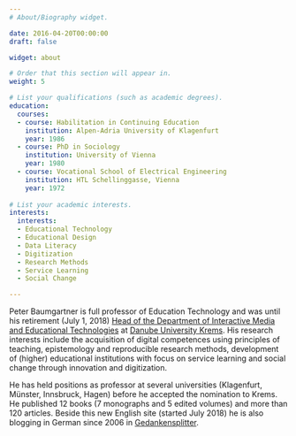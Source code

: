```yaml
---
# About/Biography widget.

date: 2016-04-20T00:00:00
draft: false

widget: about

# Order that this section will appear in.
weight: 5

# List your qualifications (such as academic degrees).
education:
  courses:
  - course: Habilitation in Continuing Education
    institution: Alpen-Adria University of Klagenfurt
    year: 1986
  - course: PhD in Sociology
    institution: University of Vienna
    year: 1980
  - course: Vocational School of Electrical Engineering
    institution: HTL Schellinggasse, Vienna
    year: 1972
    
# List your academic interests.
interests:
  interests:
  - Educational Technology
  - Educational Design
  - Data Literacy
  - Digitization
  - Research Methods
  - Service Learning
  - Social Change

---
```


Peter Baumgartner is full professor of Education Technology and was until his retirement (July 1, 2018) [Head of the Department of Interactive Media and Educational Technologies](http://www.donau-uni.ac.at/en/department/imb/index.php) at [Danube University Krems](http://www.donau-uni.ac.at/en/index.php). His research interests include the acquisition of digital competences using principles of teaching, epistemology and reproducible research methods, development of (higher) educational institutions with focus on service learning and social change through innovation and digitization.

He has held positions as professor at several universities  (Klagenfurt, Münster, Innsbruck, Hagen) before he accepted the nomination to Krems. He published 12 books (7 monographs and 5 edited volumes) and more than 120 articles. Beside this new English site (started July 2018) he is also blogging in German since 2006 in [Gedankensplitter](http://peter.baumgartner.name).


